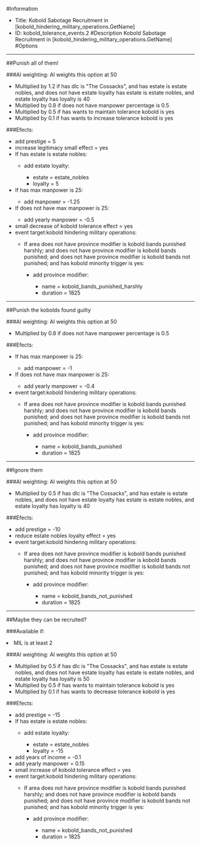 #Information
 - Title: Kobold Sabotage Recruitment in [kobold_hindering_military_operations.GetName]
 - ID: kobold_tolerance_events.2
#Description
Kobold Sabotage Recruitment in [kobold_hindering_military_operations.GetName]
#Options

___
##Punish all of them!

###AI weighting:
AI weights this option at 50
 - Multiplied by 1.2 if has dlc is "The Cossacks", and  has estate is estate nobles, and does not have estate loyalty has estate is estate nobles, and estate loyalty has loyalty is 40
 - Multiplied by 0.8 if does not have manpower percentage is 0.5
 - Multiplied by 0.5 if has wants to maintain tolerance kobold is yes
 - Multiplied by 0.1 if has wants to increase tolerance kobold is yes


###Efects:<ul><li>add prestige = 5</li><li>increase legitimacy small effect = yes</li><li>If has estate is estate nobles:</li><ul><li>add estate loyalty:</li><ul><li>estate = estate_nobles</li><li>loyalty = 5</li></ul></ul><li>If has max manpower is 25:</li><ul><li>add manpower = -1.25</li></ul><li>If does not have max manpower is 25:</li><ul><li>add yearly manpower = -0.5</li></ul><li>small decrease of kobold tolerance effect = yes</li><li>event target:kobold hindering military operations:</li><ul><li>If area does not have province modifier is kobold bands punished harshly; and does not have province modifier is kobold bands punished; and does not have province modifier is kobold bands not punished; and  has kobold minority trigger is yes:</li><ul><li>add province modifier:</li><ul><li>name = kobold_bands_punished_harshly</li><li>duration = 1825</li></ul></ul></ul></ul>

___
##Punish the kobolds found guilty

###AI weighting:
AI weights this option at 50
 - Multiplied by 0.8 if does not have manpower percentage is 0.5


###Efects:<ul><li>If has max manpower is 25:</li><ul><li>add manpower = -1</li></ul><li>If does not have max manpower is 25:</li><ul><li>add yearly manpower = -0.4</li></ul><li>event target:kobold hindering military operations:</li><ul><li>If area does not have province modifier is kobold bands punished harshly; and does not have province modifier is kobold bands punished; and does not have province modifier is kobold bands not punished; and  has kobold minority trigger is yes:</li><ul><li>add province modifier:</li><ul><li>name = kobold_bands_punished</li><li>duration = 1825</li></ul></ul></ul></ul>

___
##Ignore them

###AI weighting:
AI weights this option at 50
 - Multiplied by 0.5 if has dlc is "The Cossacks", and  has estate is estate nobles, and does not have estate loyalty has estate is estate nobles, and estate loyalty has loyalty is 40


###Efects:<ul><li>add prestige = -10</li><li>reduce estate nobles loyalty effect = yes</li><li>event target:kobold hindering military operations:</li><ul><li>If area does not have province modifier is kobold bands punished harshly; and does not have province modifier is kobold bands punished; and does not have province modifier is kobold bands not punished; and  has kobold minority trigger is yes:</li><ul><li>add province modifier:</li><ul><li>name = kobold_bands_not_punished</li><li>duration = 1825</li></ul></ul></ul></ul>

___
##Maybe they can be recruited?

###Available if:
<li>MIL is at least 2</li>

###AI weighting:
AI weights this option at 50
 - Multiplied by 0.5 if has dlc is "The Cossacks", and  has estate is estate nobles, and does not have estate loyalty has estate is estate nobles, and estate loyalty has loyalty is 50
 - Multiplied by 0.5 if has wants to maintain tolerance kobold is yes
 - Multiplied by 0.1 if has wants to decrease tolerance kobold is yes


###Efects:<ul><li>add prestige = -15</li><li>If has estate is estate nobles:</li><ul><li>add estate loyalty:</li><ul><li>estate = estate_nobles</li><li>loyalty = -15</li></ul></ul><li>add years of income = -0.1</li><li>add yearly manpower = 0.15</li><li>small increase of kobold tolerance effect = yes</li><li>event target:kobold hindering military operations:</li><ul><li>If area does not have province modifier is kobold bands punished harshly; and does not have province modifier is kobold bands punished; and does not have province modifier is kobold bands not punished; and  has kobold minority trigger is yes:</li><ul><li>add province modifier:</li><ul><li>name = kobold_bands_not_punished</li><li>duration = 1825</li></ul></ul></ul></ul>
